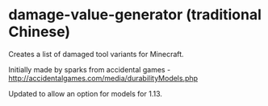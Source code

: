 # damage-value-generator (traditional Chinese)
Creates a list of damaged tool variants for Minecraft.

Initially made by sparks from accidental games - http://accidentalgames.com/media/durabilityModels.php

Updated to allow an option for models for 1.13.
